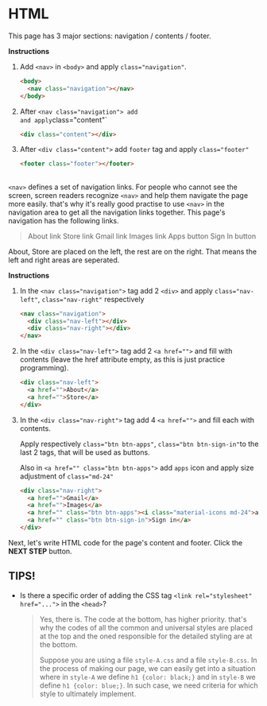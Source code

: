 # HTML
This page has 3 major sections: navigation / contents / footer. 

**Instructions**
1. Add `<nav>` in `<body>` and apply `class="navigation"`.
    ```html
    <body>
      <nav class="navigation"></nav>
    </body>
    ```
1. After `<nav class="navigation"> add `<div>` and apply `class="content"`
    ```html
    <div class="content"></div>
    ```
1. After `<div class="content">` add `footer` tag and apply `class="footer"`
    ```html
    <footer class="footer"></footer>
    ```



## <nav>
`<nav>` defines a set of navigation links. For people who cannot see the screen, screen readers recognize `<nav>` and help them navigate the page more easily. that's why it's really good practise to use `<nav>` in the navigation area to get all the navigation links together. This page's navigation has the following links. 

> About link
> Store link
> Gmail link
> Images link
> Apps button
> Sign In button

About, Store are placed on the left, the rest are on the right. That means the left and right areas are seperated. 

**Instructions**
1. In the `<nav class="navigation">` tag add 2 `<div>` and apply `class="nav-left"`, `class="nav-right"` respectively
    ```html
    <nav class="navigation">
      <div class="nav-left"></div>
      <div class="nav-right"></div>
    </nav>
    ```

1. In the `<div class="nav-left">` tag add 2 `<a href="">` and fill with contents (leave the href attribute empty, as this is just practice programming).
    ```html
    <div class="nav-left">
      <a href="">About</a>
      <a href="">Store</a>
    </div>
    ```

1. In the `<div class="nav-right">` tag add 4 `<a href="">` and fill each with contents. 

    Apply respectively `class="btn btn-apps"`, `class="btn btn-sign-in"`to the last 2 tags, that will be used as buttons. 

    Also in `<a href="" class="btn btn-apps">` add `apps` icon and apply size adjustment of `class="md-24"`

    ```html
    <div class="nav-right">
      <a href="">Gmail</a>
      <a href="">Images</a>
      <a href="" class="btn btn-apps"><i class="material-icons md-24">apps</i></a>
      <a href="" class="btn btn-sign-in">Sign in</a>
    </div>
    ```



Next, let's write HTML code for the page's content and footer. 
Click the **NEXT STEP** button.



## TIPS!

- Is there a specific order of adding the CSS tag  `<link rel="stylesheet" href="...">` in the `<head>`?

  > Yes, there is. The code at the bottom, has higher priority. that's why the codes of all the common and universal styles are placed at the top and the oned responsible for the detailed styling are at the bottom. 
  >
  > Suppose you are using a file `style-A.css` and a file `style-B.css`. In the process of making our page, we can easily get into a situation where in `style-A` we define `h1 {color: black;}` and in `style-B` we define `h1 {color: blue;}`. In such case, we need criteria for which style to ultimately implement. 


[2]:https://material.io/tools/icons
[3]:https://google.github.io/material-design-icons/#styling-icons-in-material-design

